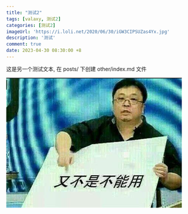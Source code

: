 ```yaml
---
title: "测试2"
tags: [valaxy, 测试2]
categories: [测试2]
imageUrl: 'https://i.loli.net/2020/06/30/iGW3CIPSUZas4Yx.jpg'
description: '测试'
comment: true
date: 2023-04-30 08:30:00 +8
---
```


这是另一个测试文本, 在 posts/ 下创建 other/index.md 文件

![](./0.png)
